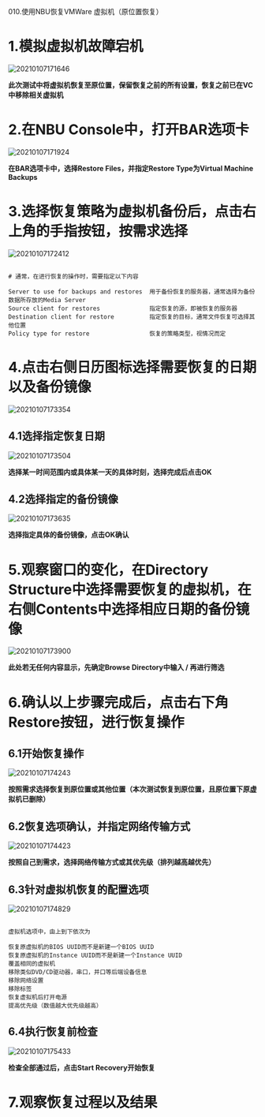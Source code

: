 010.使用NBU恢复VMWare 虚拟机（原位置恢复）

# 1.模拟虚拟机故障宕机

![20210107171646](https://raw.githubusercontent.com/KillianQi/KillianQi-Killian-Private-Image/main/img/20210107171646.png)


**此次测试中将虚拟机恢复至原位置，保留恢复之前的所有设置，恢复之前已在VC中移除相关虚拟机**


# 2.在NBU Console中，打开BAR选项卡

![20210107171924](https://raw.githubusercontent.com/KillianQi/KillianQi-Killian-Private-Image/main/img/20210107171924.png)


**在BAR选项卡中，选择Restore Files，并指定Restore Type为Virtual Machine Backups**


# 3.选择恢复策略为虚拟机备份后，点击右上角的手指按钮，按需求选择


![20210107172412](https://raw.githubusercontent.com/KillianQi/KillianQi-Killian-Private-Image/main/img/20210107172412.png)



```

# 通常，在进行恢复的操作时，需要指定以下内容

Server to use for backups and restores  用于备份恢复的服务器，通常选择为备份数据所存放的Media Server
Source client for restores              指定恢复的源，即被恢复的服务器
Destination client for restore          指定恢复的目标，通常文件恢复可选择其他位置
Policy type for restore                 恢复的策略类型，视情况而定

```

# 4.点击右侧日历图标选择需要恢复的日期以及备份镜像

![20210107173354](https://raw.githubusercontent.com/KillianQi/KillianQi-Killian-Private-Image/main/img/20210107173354.png)


## 4.1选择指定恢复日期

![20210107173504](https://raw.githubusercontent.com/KillianQi/KillianQi-Killian-Private-Image/main/img/20210107173504.png)

**选择某一时间范围内或具体某一天的具体时刻，选择完成后点击OK**

## 4.2选择指定的备份镜像

![20210107173635](https://raw.githubusercontent.com/KillianQi/KillianQi-Killian-Private-Image/main/img/20210107173635.png)


**选择指定具体的备份镜像，点击OK确认**


# 5.观察窗口的变化，在Directory Structure中选择需要恢复的虚拟机，在右侧Contents中选择相应日期的备份镜像

![20210107173900](https://raw.githubusercontent.com/KillianQi/KillianQi-Killian-Private-Image/main/img/20210107173900.png)


**此处若无任何内容显示，先确定Browse Directory中输入 / 再进行筛选**

# 6.确认以上步骤完成后，点击右下角Restore按钮，进行恢复操作

## 6.1开始恢复操作

![20210107174243](https://raw.githubusercontent.com/KillianQi/KillianQi-Killian-Private-Image/main/img/20210107174243.png)

**按照需求选择恢复到原位置或其他位置（本次测试恢复到原位置，且原位置下原虚拟机已删除）**

## 6.2恢复选项确认，并指定网络传输方式

![20210107174423](https://raw.githubusercontent.com/KillianQi/KillianQi-Killian-Private-Image/main/img/20210107174423.png)

**按照自己到需求，选择网络传输方式或其优先级（排列越高越优先）**

## 6.3针对虚拟机恢复的配置选项

![20210107174829](https://raw.githubusercontent.com/KillianQi/KillianQi-Killian-Private-Image/main/img/20210107174829.png)


```

虚拟机选项中，由上到下依次为

恢复原虚拟机的BIOS UUID而不是新建一个BIOS UUID
恢复原虚拟机的Instance UUID而不是新建一个Instance UUID
覆盖相同的虚拟机
移除类似DVD/CD驱动器，串口，并口等后端设备信息
移除网络设置
移除标签
恢复虚拟机后打开电源
提高优先级（数值越大优先级越高）

```

## 6.4执行恢复前检查

![20210107175433](https://raw.githubusercontent.com/KillianQi/KillianQi-Killian-Private-Image/main/img/20210107175433.png)

**检查全部通过后，点击Start Recovery开始恢复**


# 7.观察恢复过程以及结果
